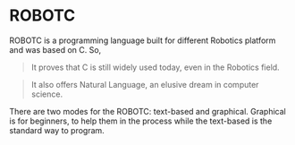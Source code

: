 # ROBOTC
ROBOTC is a programming language built for different
Robotics platform and was based on C. So,

> It proves that C is still widely used today,
even in the Robotics field. 

> It also offers Natural Language, an elusive dream
in computer science.

There are two modes for the ROBOTC: text-based and graphical.
Graphical is for beginners, to help them in the process
while the text-based is the standard way to program.

